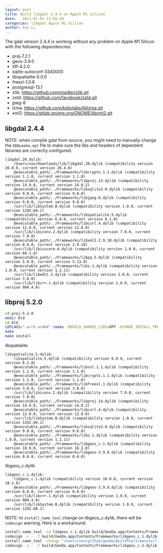```yaml
---
layout: post
title: Build libgdal 2.4.4 on Apple M1 Silicon
date:   2021-01-01 13:50:39
categories: libgdal Apple M1 Silicon
author: Xun Li
---
```


The gdal version 2.4.4 is working without any problem on Apple M1 Silicon with the following dependencies:

* proj-7.2.1
* geos-3.9.0
* tiff-4.2.0
* sqlite-autoconf-3340000
* libspatialite-5.0.0
* freexl-1.0.6
* postgresql-13.1
* zlib: https://github.com/madler/zlib.git
* zstd: https://github.com/facebook/zstd.git
* jpeg-8
* lzma: https://github.com/kobolabs/liblzma.git
* xml2: https://gitlab.gnome.org/GNOME/libxml2.git 

## libgdal 2.4.4

NOTE: when compile gdal from source, you might need to manually change the `GDALmake.opt` file to make sure the libs and headers of dependent libraries are correctly configured. 

```
libgdal.20.dylib:
	/Users/xun/Downloads/lib/libgdal.20.dylib (compatibility version 26.0.0, current version 26.4.0)
	@executable_path/../Frameworks/libcrypto.1.1.dylib (compatibility version 1.1.0, current version 1.1.0)
	@executable_path/../Frameworks/libproj.14.dylib (compatibility version 14.0.0, current version 14.0.2)
	@executable_path/../Frameworks/libsqlite3.0.dylib (compatibility version 9.0.0, current version 9.6.0)
	@executable_path/../Frameworks/libjpeg.8.dylib (compatibility version 9.0.0, current version 9.0.0)
	/usr/lib/libSystem.B.dylib (compatibility version 1.0.0, current version 1292.60.1)
	@executable_path/../Frameworks/libspatialite.5.dylib (compatibility version 6.0.0, current version 6.1.0)
	@executable_path/../Frameworks/libcurl.4.dylib (compatibility version 12.0.0, current version 12.0.0)
	/usr/lib/libiconv.2.dylib (compatibility version 7.0.0, current version 7.0.0)
	@executable_path/../Frameworks/libxml2.2.9.10.dylib (compatibility version 0.0.0, current version 2.9.10)
	/usr/lib/libicucore.A.dylib (compatibility version 1.0.0, current version 66.1.0)
	@executable_path/../Frameworks/libpq.5.dylib (compatibility version 5.0.0, current version 5.13.0)
	@executable_path/../Frameworks/libz.1.dylib (compatibility version 1.0.0, current version 1.2.11)
	/usr/lib/libedit.3.dylib (compatibility version 2.0.0, current version 3.0.0)
	/usr/lib/libc++.1.dylib (compatibility version 1.0.0, current version 904.4.0)
```

## libproj 5.2.0

```Bash
cd proj-5.2.0
mkdir bld
cd bld
LDFLAGS="-arch arm64" cmake -DBUILD_SHARED_LIBS=OFF -DCMAKE_INSTALL_PREFIX=/usr/local -DCMAKE_BUILD_TYPE=Release  ..
make
make install
```


libspatialite
```
libspatialite.5.dylib:
	libspatialite.5.dylib (compatibility version 6.0.0, current version 6.1.0)
	@executable_path/../Frameworks/libssl.1.1.dylib (compatibility version 1.1.0, current version 1.1.0)
	@executable_path/../Frameworks/libcrypto.1.1.dylib (compatibility version 1.1.0, current version 1.1.0)
	@executable_path/../Frameworks/libfreexl.1.dylib (compatibility version 3.0.0, current version 3.0.0)
	/usr/lib/libiconv.2.dylib (compatibility version 7.0.0, current version 7.0.0)
	@executable_path/../Frameworks/libproj.14.dylib (compatibility version 14.0.0, current version 14.0.2)
	@executable_path/../Frameworks/libcurl.4.dylib (compatibility version 12.0.0, current version 12.0.0)
	/usr/lib/libSystem.B.dylib (compatibility version 1.0.0, current version 1292.60.1)
	@executable_path/../Frameworks/libsqlite3.0.dylib (compatibility version 9.0.0, current version 9.6.0)
	@executable_path/../Frameworks/libz.1.dylib (compatibility version 1.0.0, current version 1.2.11)
	@executable_path/../Frameworks/libgeos_c.1.dylib (compatibility version 18.0.0, current version 18.2.0)
	@executable_path/../Frameworks/libgeos-3.9.0.dylib (compatibility version 0.0.0, current version 0.0.0)
```

libgeos_c.dylib
```
libgeos_c.1.dylib:
	libgeos_c.1.dylib (compatibility version 18.0.0, current version 18.2.0)
	@executable_path/../Frameworks/libgeos-3.9.0.dylib (compatibility version 0.0.0, current version 0.0.0)
	/usr/lib/libc++.1.dylib (compatibility version 1.0.0, current version 904.4.0)
	/usr/lib/libSystem.B.dylib (compatibility version 1.0.0, current version 1292.60.1)
```

NOTE: to `install_name_tool` change on libgeos_c.dylib,  there will be `codesign` warning. Here is a workaround:

```Bash
install_name_tool -id libgeos_c.1.dylib build/GeoDa.app/Contents/Frameworks/libgeos_c.1.dylib
codesign -s - -f build/GeoDa.app/Contents/Frameworks/libgeos_c.1.dylib
install_name_tool -change "/Users/xun/github/geoda/BuildTools/macosx/libraries/lib/libgeos-3.9.0.dylib" "@executable_path/../Frameworks/libgeos-3.9.0.dylib" build/GeoDa.app/Contents/Frameworks/libgeos_c.1.dylib
codesign -s - -f build/GeoDa.app/Contents/Frameworks/libgeos_c.1.dylib
```
